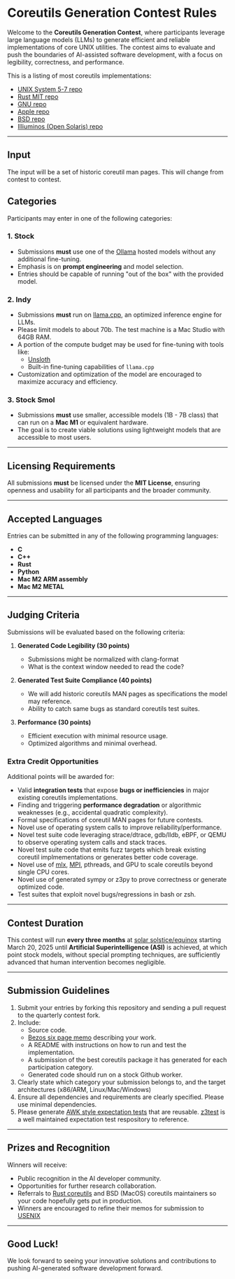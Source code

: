 # Coreutils Generation Contest Rules

Welcome to the **Coreutils Generation Contest**, where participants leverage large language models (LLMs) to generate efficient and reliable implementations of core UNIX utilities. The contest aims to evaluate and push the boundaries of AI-assisted software development, with a focus on legibility, correctness, and performance.

This is a listing of most coreutils implementations:
* [UNIX System 5-7 repo](https://minnie.tuhs.org/cgi-bin/utree.pl?file=V7/usr/src/cmd)
* [Rust MIT repo](https://github.com/uutils/coreutils)
* [GNU repo](https://github.com/coreutils/coreutils)
* [Apple repo](https://opensource.apple.com/tarballs/shell_cmds/)
* [BSD repo](https://github.com/freebsd/freebsd-src/tree/master/bin)
* [Illiuminos (Open Solaris) repo](https://github.com/illumos/illumos-gate/tree/master/usr/src/cmd)


---

## Input 

The input will be a set of historic coreutil man pages. This will change from contest to contest. 

## Categories

Participants may enter in one of the following categories:

### 1. **Stock**
- Submissions **must** use one of the [Ollama](https://ollama.com/) hosted models without any additional fine-tuning.
- Emphasis is on **prompt engineering** and model selection.
- Entries should be capable of running "out of the box" with the provided model.

### 2. **Indy**
- Submissions **must** run on [llama.cpp](https://github.com/ggerganov/llama.cpp), an optimized inference engine for LLMs.
- Please limit models to about 70b. The test machine is a Mac Studio with 64GB RAM.
- A portion of the compute budget may be used for fine-tuning with tools like:
  - [Unsloth](https://github.com/unslothai/unsloth)
  - Built-in fine-tuning capabilities of `llama.cpp`
- Customization and optimization of the model are encouraged to maximize accuracy and efficiency.

### 3. **Stock Smol**
- Submissions **must** use smaller, accessible models (1B - 7B class) that can run on a **Mac M1** or equivalent hardware.
- The goal is to create viable solutions using lightweight models that are accessible to most users.

---

## Licensing Requirements

All submissions **must** be licensed under the **MIT License**, ensuring openness and usability for all participants and the broader community.

---

## Accepted Languages

Entries can be submitted in any of the following programming languages:

- **C**
- **C++**
- **Rust**
- **Python**
- **Mac M2 ARM assembly**
- **Mac M2 METAL**

---

## Judging Criteria

Submissions will be evaluated based on the following criteria:

1. **Generated Code Legibility (30 points)**
   - Submissions might be normalized with clang-format
   - What is the context window needed to read the code? 
   
3. **Generated Test Suite Compliance (40 points)**
   - We will add historic coreutils MAN pages as specifications the model may reference.
   - Ability to catch same bugs as standard coreutils test suites.

5. **Performance (30 points)**
   - Efficient execution with minimal resource usage.
   - Optimized algorithms and minimal overhead.

### Extra Credit Opportunities
Additional points will be awarded for:

- Valid **integration tests** that expose **bugs or inefficiencies** in major existing coreutils implementations.
- Finding and triggering **performance degradation** or algorithmic weaknesses (e.g., accidental quadratic complexity).
- Formal specifications of coreutil MAN pages for future contests.
- Novel use of operating system calls to improve reliability/performance.
- Novel test suite code leveraging strace/dtrace, gdb/lldb, eBPF, or QEMU to observe operating system calls and stack traces.
- Novel test suite code that emits fuzz targets which break existing coreutil implmementations or generates better code coverage.
- Novel use of [mlx](https://github.com/ml-explore/mlx), [MPI](https://github.com/open-mpi/ompi), pthreads, and GPU to scale coreutils beyond single CPU cores.
- Novel use of generated sympy or z3py to prove correctness or generate optimized code.
- Test suites that exploit novel bugs/regressions in bash or zsh.
---

## Contest Duration

This contest will run **every three months** at [solar solstice/equinox](https://greenwichmeantime.com/longest-day/equinox-solstice-2021-2030/) starting March 20, 2025 until **Artificial Superintelligence (ASI)** is achieved, at which point stock models, without special prompting techniques, are sufficiently advanced that human intervention becomes negligible.

---

## Submission Guidelines

1. Submit your entries by forking this repository and sending a pull request to the quarterly contest fork.
2. Include:
   - Source code.
   - [Bezos six page memo](https://www.sixpagermemo.com) describing your work.
   - A README with instructions on how to run and test the implementation.
   - A submission of the best coreutils package it has generated for each participation category.
   - Generated code should run on a stock Github worker.
3. Clearly state which category your submission belongs to, and the target architectures (x86/ARM, Linux/Mac/Windows)
4. Ensure all dependencies and requirements are clearly specified. Please use minimal dependencies.
5. Please generate [AWK style expectation tests](https://www.cs.princeton.edu/courses/archive/spring01/cs333/awktest.html) that are reusable. [z3test](https://github.com/Z3Prover/z3test) is a well maintained expectation test respository to reference.
---

## Prizes and Recognition

Winners will receive:

- Public recognition in the AI developer community.
- Opportunities for further research collaboration.
- Referrals to [Rust coreutils](https://github.com/uutils/coreutils) and BSD (MacOS) coreutils maintainers so your code hopefully gets put in production.
- Winners are encouraged to refine their memos for submission to [USENIX](https://www.usenix.org/conference/atc25)

---

## Good Luck!

We look forward to seeing your innovative solutions and contributions to pushing AI-generated software development forward.
